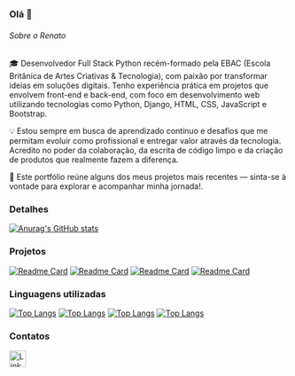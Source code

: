 ### Olá 👋

###### Sobre o Renato

🎓 Desenvolvedor Full Stack Python recém-formado pela EBAC (Escola Britânica de Artes Criativas & Tecnologia), com paixão por transformar ideias em soluções digitais. Tenho experiência prática em projetos que envolvem front-end e back-end, com foco em desenvolvimento web utilizando tecnologias como Python, Django, HTML, CSS, JavaScript e Bootstrap.

💡 Estou sempre em busca de aprendizado contínuo e desafios que me permitam evoluir como profissional e entregar valor através da tecnologia. Acredito no poder da colaboração, da escrita de código limpo e da criação de produtos que realmente fazem a diferença.

🚀 Este portfólio reúne alguns dos meus projetos mais recentes — sinta-se à vontade para explorar e acompanhar minha jornada!.


### Detalhes

[![Anurag's GitHub stats](https://github-readme-stats.vercel.app/api?username=renatoreis1985&show_icons=true&theme=dark)](https://github.com/renatoreis1985/exercicio_modulo_38)

### Projetos

[![Readme Card](https://github-readme-stats.vercel.app/api/pin/?username=renatoreis1985&repo=exercicio_modulo_38&theme=dark)](https://github.com/renatoreis1985/exercicio_modulo_38)
[![Readme Card](https://github-readme-stats.vercel.app/api/pin/?username=renatoreis1985&repo=zelda_primeiro-site&theme=dark)](https://github.com/renatoreis1985/zelda_primeiro-site)
[![Readme Card](https://github-readme-stats.vercel.app/api/pin/?username=renatoreis1985&repo=zelda_primeiro-site&theme=dark)](https://github.com/renatoreis1985/contac-list)
[![Readme Card](https://github-readme-stats.vercel.app/api/pin/?username=renatoreis1985&repo=zelda_primeiro-site&theme=dark)](https://github.com/renatoreis1985/projeto_calculadora_medias)

### Linguagens utilizadas

[![Top Langs](https://github-readme-stats.vercel.app/api/top-langs/?username=renatoreis1985&layout=compact)](https://github.com/renatoreis1985/exercicio_modulo_38)
[![Top Langs](https://github-readme-stats.vercel.app/api/top-langs/?username=renatoreis1985&layout=compact)](https://github.com/renatoreis1985/zelda_primeiro-site)
[![Top Langs](https://github-readme-stats.vercel.app/api/top-langs/?username=renatoreis1985&layout=compact)](https://github.com/renatoreis1985/contac-list)
[![Top Langs](https://github-readme-stats.vercel.app/api/top-langs/?username=renatoreis1985&layout=compact)](https://github.com/renatoreis1985/projeto_calculadora_medias)

### Contatos

[<img src='https://img.shields.io/badge/LinkedIn-0077B5?style=for-the-badge&logo=linkedin&logoColor=white' alt='Linkedin' height='30'>](https://www.linkedin.com/in/renato-pinheiro-reis/)
